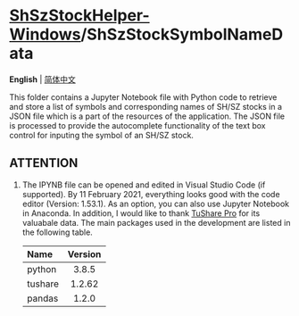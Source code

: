 # [ShSzStockHelper-Windows](https://github.com/ArvinZJC/ShSzStockHelper-Windows)/ShSzStockSymbolNameData

**English** | [简体中文](https://github.com/ArvinZJC/ShSzStockHelper-Windows/blob/master/ShSzStockSymbolNameData/README-zhCN.md)

This folder contains a Jupyter Notebook file with Python code to retrieve and store a list of symbols and corresponding names of SH/SZ stocks in a JSON file which is a part of the resources of the application. The JSON file is processed to provide the autocomplete functionality of the text box control for inputing the symbol of an SH/SZ stock.

## ATTENTION

1. The IPYNB file can be opened and edited in Visual Studio Code (if supported). By 11 February 2021, everything looks good with the code editor (Version: 1.53.1). As an option, you can also use Jupyter Notebook in Anaconda. In addition, I would like to thank [TuShare Pro](https://tushare.pro/) for its valuabale data. The main packages used in the development are listed in the following table.

    | Name | Version |
    | :-- | :--: |
    | python | 3.8.5 |
    | tushare | 1.2.62 |
    | pandas | 1.2.0 |

